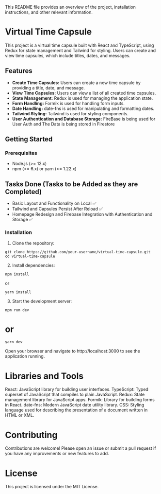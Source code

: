 This README file provides an overview of the project, installation instructions, and other relevant information.

# Virtual Time Capsule

This project is a virtual time capsule built with React and TypeScript, using Redux for state management and Tailwind for styling. Users can create and view time capsules, which include titles, dates, and messages.

## Features

- **Create Time Capsules:** Users can create a new time capsule by providing a title, date, and message.
- **View Time Capsules:** Users can view a list of all created time capsules.
- **State Management:** Redux is used for managing the application state.
- **Form Handling:** Formik is used for handling form inputs.
- **Date Handling:** date-fns is used for manipulating and formatting dates.
- **Tailwind Styling:** Tailwind is used for styling components.
- **User Authentication and Database Storage:** FireBase is being used for User Auth and The Data is being stored in Firestore

## Getting Started

### Prerequisites

- Node.js (>= 12.x)
- npm (>= 6.x) or yarn (>= 1.22.x)

## Tasks Done (Tasks to be Added as they are Completed)
- Basic Layout and Functionality on Local ✅
- Tailwind and Capsules Persist After Reload ✅
- Homepage Redesign and Firebase Integration with Authentication and Storage ✅

### Installation

1. Clone the repository:
 ```
 git clone https://github.com/your-username/virtual-time-capsule.git
 cd virtual-time-capsule
 ```
2. Install dependencies:
```
npm install
```
or
```
yarn install
```

3. Start the development server:
```
npm run dev
```
# or
```
yarn dev
```
Open your browser and navigate to http://localhost:3000 to see the application running.

# Libraries and Tools
React: JavaScript library for building user interfaces.
TypeScript: Typed superset of JavaScript that compiles to plain JavaScript.
Redux: State management library for JavaScript apps.
Formik: Library for building forms in React.
date-fns: Modern JavaScript date utility library.
CSS: Styling language used for describing the presentation of a document written in HTML or XML.

# Contributing
Contributions are welcome! Please open an issue or submit a pull request if you have any improvements or new features to add.

# License
This project is licensed under the MIT License.
